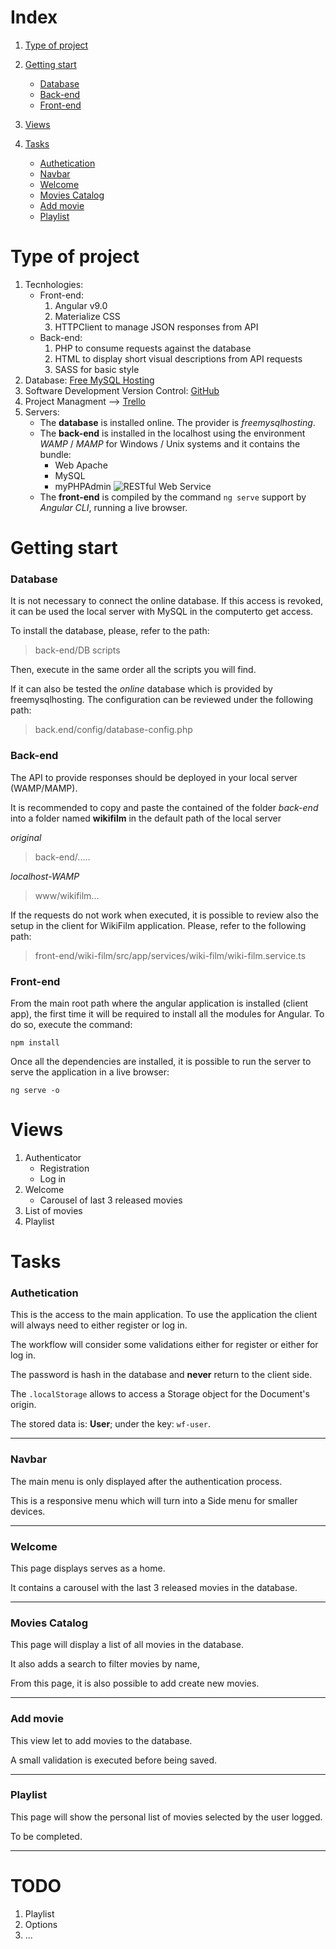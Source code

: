 # Index

1. [Type of project](#type-of-project)

2. [Getting start](#getting-start)

    * [Database](#database)
    * [Back-end](#back-end)
    * [Front-end](#front-end)

3. [Views](#views)

4. [Tasks](#tasks)

    * [Authetication](#authetication)
    * [Navbar](#navbar)
    * [Welcome](#welcome)
    * [Movies Catalog](#movies-catalog)
    * [Add movie](#add-movie)
    * [Playlist](#playlist)

# Type of project
1. Tecnhologies:
    - Front-end:
        1. Angular v9.0
        2. Materialize CSS
        3. HTTPClient to manage JSON responses from API
    - Back-end:
        1. PHP to consume requests against the database
        2. HTML to display short visual descriptions from API requests
        3. SASS for basic style
2. Database: [Free MySQL Hosting](https://www.freemysqlhosting.net)
3. Software Development Version Control: [GitHub](https://github.com/andysabu/WikiFilm)
4. Project Managment --> [Trello](https://trello.com/b/X6EWAGsu/web-site-mowies)
5. Servers:
    - The __database__ is installed online. The provider is *freemysqlhosting*.
    - The __back-end__ is installed in the localhost using the environment *WAMP* / *MAMP* for Windows / Unix systems and it contains the bundle:
        + Web Apache
        + MySQL
        + myPHPAdmin
![RESTful Web Service](https://phppot.com/wp-content/uploads/2015/10/restful-web-services-api-architecture.jpg)
    - The __front-end__ is compiled by the command `ng serve` support by *Angular CLI*, running a live browser.

# Getting start

### Database

It is not necessary to connect the online database. If this access is revoked, it can be used the local server with MySQL in the computerto get access.

To install the database, please, refer to the path:
> back-end/DB scripts

Then, execute in the same order all the scripts you will find.

If it can also be tested the _online_ database which is provided by freemysqlhosting. The configuration can be reviewed under the following path:
> back.end/config/database-config.php

### Back-end

The API to provide responses should be deployed in your local server (WAMP/MAMP).

It is recommended to copy and paste the contained of the folder _back-end_ into a folder named **wikifilm** in the default path of the local server

_original_
> back-end/.....

_localhost-WAMP_
> www/wikifilm...

If the requests do not work when executed, it is possible to review also the setup in the client for WikiFilm application. Please, refer to the following path:
> front-end/wiki-film/src/app/services/wiki-film/wiki-film.service.ts

### Front-end

From the main root path where the angular application is installed (client app), the first time it will be required to install all the modules for Angular. To do so, execute the command:

`npm install`

Once all the dependencies are installed, it is possible to run the server to serve the application in a live browser:

`ng serve -o`

# Views
1. Authenticator
    - Registration
    - Log in
2. Welcome
    - Carousel of last 3 released movies
3. List of movies
4. Playlist

# Tasks

### Authetication

This is the access to the main application. To use the application the client will always need to either register or log in.

The workflow will consider some validations either for register or either for log in.

The password is hash in the database and **__never__** return to the client side.

The `.localStorage` allows to access a Storage object for the Document's origin.

The stored data is: __User__; under the key: `wf-user`.

----

### Navbar

The main menu is only displayed after the authentication process.

This is a responsive menu which will turn into a Side menu for smaller devices.

----

### Welcome

This page displays serves as a home.

It contains a carousel with the last 3 released movies in the database.

----

### Movies Catalog

This page will display a list of all movies in the database.

It also adds a search to filter movies by name,

From this page, it is also possible to add create new movies.

----

### Add movie

This view let to add movies to the database.

A small validation is executed before being saved.

----

### Playlist

This page will show the personal list of movies selected by the user logged.

To be completed.

----

# TODO

1. Playlist
2. Options
3. ...
